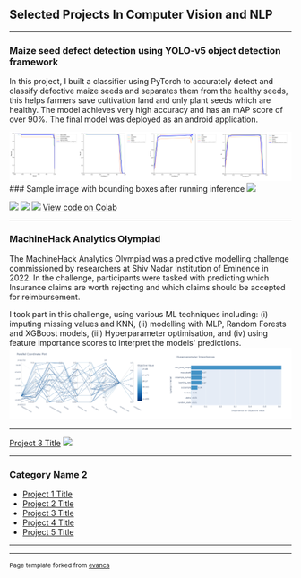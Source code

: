 ## Selected Projects In Computer Vision and NLP

---

### Maize seed defect detection using YOLO-v5 object detection framework

In this project, I built a classifier using PyTorch to accurately detect and classify defective maize seeds and separates them from the healthy seeds, this helps farmers save cultivation land and only plant seeds which are healthy. The model achieves very high accuracy and has an mAP score of over 90%. The final model was deployed as an android application.

<img src="images/curves.png?raw=true"/>
### Sample image with bounding boxes after running inference
<img src="images/maize.png?raw=true"/>


[![](https://img.shields.io/badge/Python-white?logo=Python)](#) [![](https://img.shields.io/badge/Jupyter-white?logo=Jupyter)](#) [![](https://img.shields.io/badge/PyTorch-white?logo=pytorch)](#) 
[View code on Colab](https://colab.research.google.com/drive/1d_q0vUpgwmbN7imUcdsbuDwJ61OuBjvO?usp=sharing)


---
### MachineHack Analytics Olympiad
The MachineHack Analytics Olympiad was a predictive modelling challenge commissioned by researchers at Shiv Nadar Institution of Eminence in 2022. In the challenge, participants were tasked with predicting which Insurance claims are worth rejecting and which claims should be accepted for reimbursement.

I took part in this challenge, using various ML techniques including: (i) imputing missing values and KNN, (ii) modelling with MLP, Random Forests and XGBoost models, (iii) Hyperparameter optimisation, and (iv) using feature importance scores to interpret the models' predictions.
<img src="images/Untitled.png?raw=true"/>

---
[Project 3 Title](http://example.com/)
<img src="images/dummy_thumbnail.jpg?raw=true"/>

---

### Category Name 2

- [Project 1 Title](http://example.com/)
- [Project 2 Title](http://example.com/)
- [Project 3 Title](http://example.com/)
- [Project 4 Title](http://example.com/)
- [Project 5 Title](http://example.com/)

---




---
<p style="font-size:11px">Page template forked from <a href="https://github.com/evanca/quick-portfolio">evanca</a></p>
<!-- Remove above link if you don't want to attibute -->
